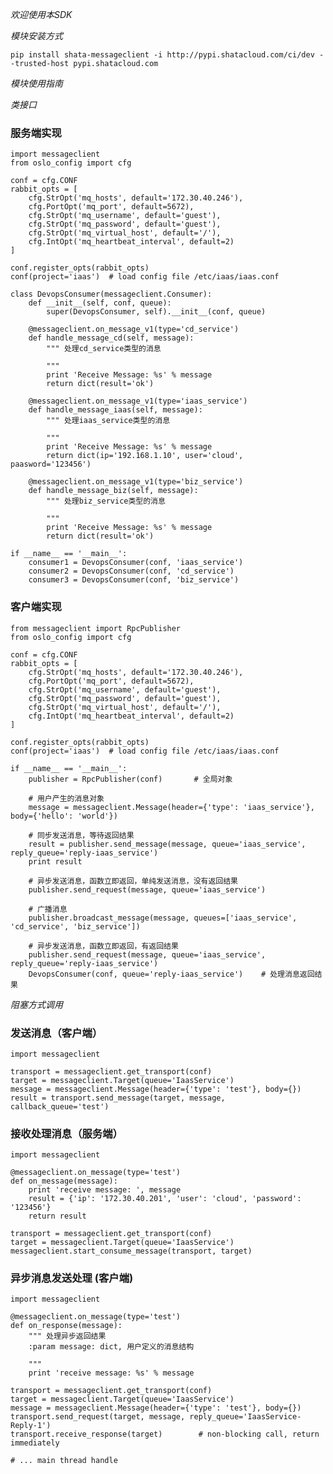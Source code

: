 *欢迎使用本SDK*

*模块安装方式*

    pip install shata-messageclient -i http://pypi.shatacloud.com/ci/dev --trusted-host pypi.shatacloud.com
    
*模块使用指南*


*类接口*

### 服务端实现
    import messageclient
    from oslo_config import cfg

    conf = cfg.CONF
    rabbit_opts = [
        cfg.StrOpt('mq_hosts', default='172.30.40.246'),
        cfg.PortOpt('mq_port', default=5672),
        cfg.StrOpt('mq_username', default='guest'),
        cfg.StrOpt('mq_password', default='guest'),
        cfg.StrOpt('mq_virtual_host', default='/'),
        cfg.IntOpt('mq_heartbeat_interval', default=2)
    ]

    conf.register_opts(rabbit_opts)
    conf(project='iaas')  # load config file /etc/iaas/iaas.conf

    class DevopsConsumer(messageclient.Consumer):
        def __init__(self, conf, queue):
            super(DevopsConsumer, self).__init__(conf, queue)
        
        @messageclient.on_message_v1(type='cd_service')
        def handle_message_cd(self, message):
            """ 处理cd_service类型的消息
            
            """
            print 'Receive Message: %s' % message
            return dict(result='ok')
           
        @messageclient.on_message_v1(type='iaas_service')
        def handle_message_iaas(self, message):
            """ 处理iaas_service类型的消息
            
            """
            print 'Receive Message: %s' % message
            return dict(ip='192.168.1.10', user='cloud', paasword='123456')
        
        @messageclient.on_message_v1(type='biz_service')
        def handle_message_biz(self, message):
            """ 处理biz_service类型的消息
            
            """
            print 'Receive Message: %s' % message
            return dict(result='ok')

    if __name__ == '__main__':
        consumer1 = DevopsConsumer(conf, 'iaas_service')
        consumer2 = DevopsConsumer(conf, 'cd_service')
        consumer3 = DevopsConsumer(conf, 'biz_service')

### 客户端实现
    from messageclient import RpcPublisher
    from oslo_config import cfg

    conf = cfg.CONF
    rabbit_opts = [
        cfg.StrOpt('mq_hosts', default='172.30.40.246'),
        cfg.PortOpt('mq_port', default=5672),
        cfg.StrOpt('mq_username', default='guest'),
        cfg.StrOpt('mq_password', default='guest'),
        cfg.StrOpt('mq_virtual_host', default='/'),
        cfg.IntOpt('mq_heartbeat_interval', default=2)
    ]

    conf.register_opts(rabbit_opts)
    conf(project='iaas')  # load config file /etc/iaas/iaas.conf
        
    if __name__ == '__main__':
        publisher = RpcPublisher(conf)       # 全局对象
        
        # 用户产生的消息对象
        message = messageclient.Message(header={'type': 'iaas_service'}, body={'hello': 'world'})
        
        # 同步发送消息，等待返回结果
        result = publisher.send_message(message, queue='iaas_service', reply_queue='reply-iaas_service')
        print result
        
        # 异步发送消息，函数立即返回，单纯发送消息，没有返回结果
        publisher.send_request(message, queue='iaas_service')
        
        # 广播消息
        publisher.broadcast_message(message, queues=['iaas_service', 'cd_service', 'biz_service'])
        
        # 异步发送消息，函数立即返回，有返回结果
        publisher.send_request(message, queue='iaas_service', reply_queue='reply-iaas_service')
        DevopsConsumer(conf, queue='reply-iaas_service')    # 处理消息返回结果
            
            
            
            

*阻塞方式调用*

### 发送消息（客户端）

    import messageclient
    
    transport = messageclient.get_transport(conf)
    target = messageclient.Target(queue='IaasService')
    message = messageclient.Message(header={'type': 'test'}, body={})
    result = transport.send_message(target, message, callback_queue='test')
    

### 接收处理消息（服务端）
    
    import messageclient
    
    @messageclient.on_message(type='test')
    def on_message(message):
        print 'receive message: ', message
        result = {'ip': '172.30.40.201', 'user': 'cloud', 'password': '123456'}
        return result
    
    transport = messageclient.get_transport(conf)
    target = messageclient.Target(queue='IaasService')
    messageclient.start_consume_message(transport, target)


### 异步消息发送处理 (客户端)

    import messageclient

    @messageclient.on_message(type='test')
    def on_response(message):
        """ 处理异步返回结果
        :param message: dict, 用户定义的消息结构
        
        """
        print 'receive message: %s' % message

    transport = messageclient.get_transport(conf)
    target = messageclient.Target(queue='IaasService')
    message = messageclient.Message(header={'type': 'test'}, body={})
    transport.send_request(target, message, reply_queue='IaasService-Reply-1')
    transport.receive_response(target)        # non-blocking call, return immediately

    # ... main thread handle


